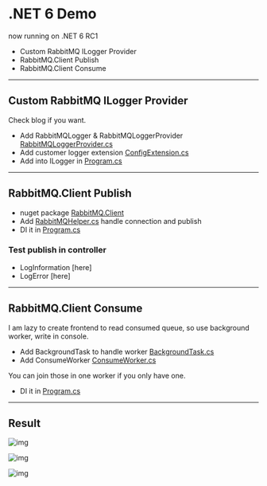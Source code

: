 # .NET 6 Demo 
now running on .NET 6 RC1
- Custom RabbitMQ ILogger Provider
- RabbitMQ.Client Publish
- RabbitMQ.Client Consume

---

## Custom RabbitMQ ILogger Provider
Check blog if you want.
- Add RabbitMQLogger & RabbitMQLoggerProvider [RabbitMQLoggerProvider.cs](https://github.com/died/NET-6-Demo/blob/6ac2a6404213702d921e47d892a57aed439328fc/Net6%20Demo/Providers/RabbitMQLoggerProvider.cs)  
- Add customer logger extension [ConfigExtension.cs](https://github.com/died/NET-6-Demo/blob/6ac2a6404213702d921e47d892a57aed439328fc/Net6%20Demo/Extensions/ConfigExtension.cs)  
- Add into ILogger in [Program.cs](https://github.com/died/NET-6-Demo/blob/6ac2a6404213702d921e47d892a57aed439328fc/Net6%20Demo/Program.cs#L9-L13)

---

## RabbitMQ.Client Publish
- nuget package [RabbitMQ.Client](https://www.nuget.org/packages/RabbitMQ.Client)
- Add [RabbitMQHelper.cs](https://github.com/died/NET-6-Demo/blob/6ac2a6404213702d921e47d892a57aed439328fc/Net6%20Demo/Helpers/RabbitMQHelper.cs) handle connection and publish
- DI it in [Program.cs](https://github.com/died/NET-6-Demo/blob/6ac2a6404213702d921e47d892a57aed439328fc/Net6%20Demo/Program.cs#L20)

### Test publish in controller
- LogInformation [here]
- LogError [here]
---

## RabbitMQ.Client Consume
I am lazy to create frontend to read consumed queue, so use background worker, write in console.  
- Add BackgroundTask to handle worker [BackgroundTask.cs](https://github.com/died/NET-6-Demo/blob/6ac2a6404213702d921e47d892a57aed439328fc/Net6%20Demo/Workers/BackgroundTask.cs)  
- Add ConsumeWorker [ConsumeWorker.cs](https://github.com/died/NET-6-Demo/blob/6ac2a6404213702d921e47d892a57aed439328fc/Net6%20Demo/Workers/ConsumeWorker.cs)  

You can join those in one worker if you only have one.
- DI it in [Program.cs](https://github.com/died/NET-6-Demo/blob/6ac2a6404213702d921e47d892a57aed439328fc/Net6%20Demo/Program.cs#L17-L18)

---

## Result  

![img](https://i.imgur.com/WDvnENN.png)  

![img](https://i.imgur.com/yR2suhu.png)  

![img](https://i.imgur.com/62zNq4R.png)  

